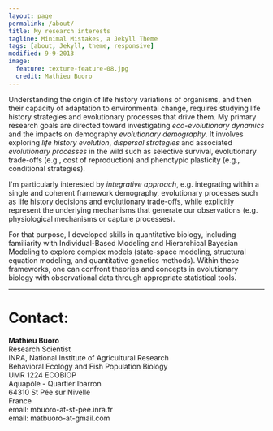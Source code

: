 ```yaml
---
layout: page
permalink: /about/
title: My research interests
tagline: Minimal Mistakes, a Jekyll Theme
tags: [about, Jekyll, theme, responsive]
modified: 9-9-2013
image:
  feature: texture-feature-08.jpg
  credit: Mathieu Buoro
---
```




Understanding the origin of life history variations of organisms, and then their capacity of adaptation to environmental change, requires studying life history strategies and evolutionary processes that drive them. My primary research goals are directed toward investigating _eco-evolutionary dynamics_ and the impacts on demography _evolutionary demography_. It involves exploring _life history evolution_, _dispersal strategies_ and associated _evolutionary processes_ in the wild such as selective survival, evolutionary trade-offs (e.g., cost of reproduction) and phenotypic plasticity (e.g., conditional strategies).  



I'm particularly interested by _integrative approach_, e.g. integrating within a single and coherent framework demography, evolutionary processes such as life history decisions and evolutionary trade-offs, while explicitly represent the underlying mechanisms that generate our observations (e.g. physiological mechanisms or capture processes).  



For that purpose, I developed skills in quantitative biology, including familiarity with Individual-Based Modeling and Hierarchical Bayesian Modeling to explore complex models (state-space modeling, structural equation modeling, and quantitative genetics methods). Within these frameworks, one can confront theories and concepts in evolutionary biology with observational data through appropriate statistical tools.  


---

# Contact:
__Mathieu Buoro__  
Research Scientist  
INRA, National Institute of Agricultural Research  
Behavioral Ecology and Fish Population Biology  
UMR 1224 ECOBIOP  
Aquapôle - Quartier Ibarron  
64310 St Pée sur Nivelle  
France    
email: mbuoro-at-st-pee.inra.fr  
email: matbuoro-at-gmail.com